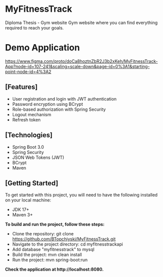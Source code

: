 # MyFitnessTrack
Diploma Thesis - Gym website
Gym website where you can find everything required to reach your goals. 

# Demo Application
https://www.figma.com/proto/doCa8hoztnZbR2J3b2xKeh/MyFitnessTrack-App?node-id=107-241&scaling=scale-down&page-id=0%3A1&starting-point-node-id=4%3A2

## [Features]

- User registration and login with JWT authentication
- Password encryption using BCrypt
- Role-based authorization with Spring Security
- Logout mechanism
- Refresh token


## [Technologies]

- Spring Boot 3.0
- Spring Security
- JSON Web Tokens (JWT)
- BCrypt
- Maven


## [Getting Started]

To get started with this project, you will need to have the following installed on your local machine:

- JDK 17+
- Maven 3+

**To build and run the project, follow these steps:**

- Clone the repository: git clone https://github.com/BTopchiyski/MyFitnessTrack.git
- Navigate to the project directory: cd myfitnesstrackapi
- Add database "myfitnesstrack" to mysql
- Build the project: mvn clean install
- Run the project: mvn spring-boot:run

**Check the application at http://localhost:8080.**
